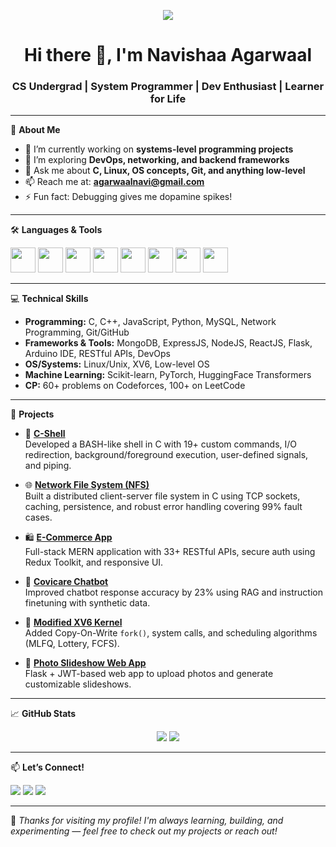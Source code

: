 <!-- Profile Header using Capsule Render -->
<p align="center">
  <img src="https://capsule-render.vercel.app/api?type=waving&color=gradient&height=200&section=header&text=Welcome%20to%20My%20GitHub!&fontSize=40&animation=twinkling" />
</p>
<h1 align="center">Hi there 👋, I'm Navishaa Agarwaal</h1>
<h3 align="center">CS Undergrad | System Programmer | Dev Enthusiast | Learner for Life</h3>

---
🌟 **About Me**

- 🔭 I’m currently working on **systems-level programming projects**
- 🌱 I’m exploring **DevOps, networking, and backend frameworks**
- 💬 Ask me about **C, Linux, OS concepts, Git, and anything low-level**
- 📫 Reach me at: **agarwaalnavi@gmail.com**
- ⚡ Fun fact: Debugging gives me dopamine spikes!

---

🛠️ **Languages & Tools**

<p align="left">
  <img src="https://cdn.jsdelivr.net/gh/devicons/devicon/icons/c/c-original.svg" width="40" />
  <img src="https://cdn.jsdelivr.net/gh/devicons/devicon/icons/cplusplus/cplusplus-original.svg" width="40" />
  <img src="https://cdn.jsdelivr.net/gh/devicons/devicon/icons/javascript/javascript-original.svg" width="40" />
  <img src="https://cdn.jsdelivr.net/gh/devicons/devicon/icons/python/python-original.svg" width="40" />
  <img src="https://cdn.jsdelivr.net/gh/devicons/devicon/icons/bash/bash-original.svg" width="40" />
  <img src="https://cdn.jsdelivr.net/gh/devicons/devicon/icons/linux/linux-original.svg" width="40" />
  <img src="https://cdn.jsdelivr.net/gh/devicons/devicon/icons/git/git-original.svg" width="40" />
  <img src="https://cdn.jsdelivr.net/gh/devicons/devicon/icons/vscode/vscode-original.svg" width="40" />
</p>

---

💻 **Technical Skills**

- **Programming:** C, C++, JavaScript, Python, MySQL, Network Programming, Git/GitHub  
- **Frameworks & Tools:** MongoDB, ExpressJS, NodeJS, ReactJS, Flask, Arduino IDE, RESTful APIs, DevOps  
- **OS/Systems:** Linux/Unix, XV6, Low-level OS  
- **Machine Learning:** Scikit-learn, PyTorch, HuggingFace Transformers  
- **CP:** 60+ problems on Codeforces, 100+ on LeetCode

---

📂 **Projects**

- 🔧 [**C-Shell**](https://github.com/Navishaa05/C-Shell)  
  Developed a BASH-like shell in C with 19+ custom commands, I/O redirection, background/foreground execution, user-defined signals, and piping.

- 🌐 [**Network File System (NFS)**](https://github.com/Navishaa05/NFS)  
  Built a distributed client-server file system in C using TCP sockets, caching, persistence, and robust error handling covering 99% fault cases.

- 🛍️ [**E-Commerce App**](https://github.com/Navishaa05/ecommerce-app)  
  Full-stack MERN application with 33+ RESTful APIs, secure auth using Redux Toolkit, and responsive UI.

- 🧠 [**Covicare Chatbot**](https://github.com/Navishaa05/RAG-Chatbot)  
  Improved chatbot response accuracy by 23% using RAG and instruction finetuning with synthetic data.

- 🧬 [**Modified XV6 Kernel**](https://github.com/Navishaa05/Modified-XV6)  
  Added Copy-On-Write `fork()`, system calls, and scheduling algorithms (MLFQ, Lottery, FCFS).

- 📸 [**Photo Slideshow Web App**](https://github.com/Navishaa05/Webdev-Photo-slideshow-app)  
  Flask + JWT-based web app to upload photos and generate customizable slideshows.

---

📈 **GitHub Stats**

<p align="center">
  <img src="https://github-readme-stats.vercel.app/api?username=Navishaa05&show_icons=true&theme=github_dark" />
  <img src="https://github-readme-stats.vercel.app/api/top-langs/?username=Navishaa05&layout=compact&theme=github_dark" />
</p>

---

📫 **Let’s Connect!**

<p align="left">
  <a href="mailto:agarwaalnavi@gmail.com"><img src="https://img.shields.io/badge/Email-red?style=for-the-badge&logo=gmail" /></a>
  <a href="https://www.linkedin.com/in/navishaa-agarwaal-62a9b8339/"><img src="https://img.shields.io/badge/LinkedIn-blue?style=for-the-badge&logo=linkedin" /></a>
  <a href="https://github.com/Navishaa05"><img src="https://img.shields.io/badge/GitHub-181717?style=for-the-badge&logo=github" /></a>
</p>

---

🔗 *Thanks for visiting my profile! I'm always learning, building, and experimenting — feel free to check out my projects or reach out!*
